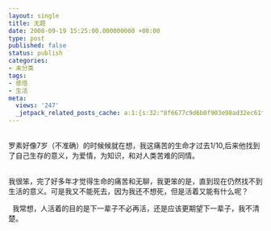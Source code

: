```yaml
---
layout: single
title: 无题
date: 2008-09-19 15:25:00.000000000 +08:00
type: post
published: false
status: publish
categories:
- 未分类
tags:
- 感悟
- 生活
meta:
  views: '247'
  _jetpack_related_posts_cache: a:1:{s:32:"8f6677c9d6b0f903e98ad32ec61f8deb";a:2:{s:7:"expires";i:1483438071;s:7:"payload";a:0:{}}}
---
```

<p> <br />
罗素好像7岁（不准确）的时候候就在想，我这痛苦的生命才过去1/10,后来他找到了自己生存的意义，为爱情，为知识，和对人类苦难的同情。</p>
<p> <br />
我很笨，完了好多年才觉得生命的痛苦和无聊，我更笨的是，直到现在仍然找不到生活的意义。可是我又不能死去，因为我还不想死，但是活着又能有什么呢？</p>
<p>  我常想，人活着的目的是下一辈子不必再活，还是应该更期望下一辈子，我不清楚。<br />
 </p>
